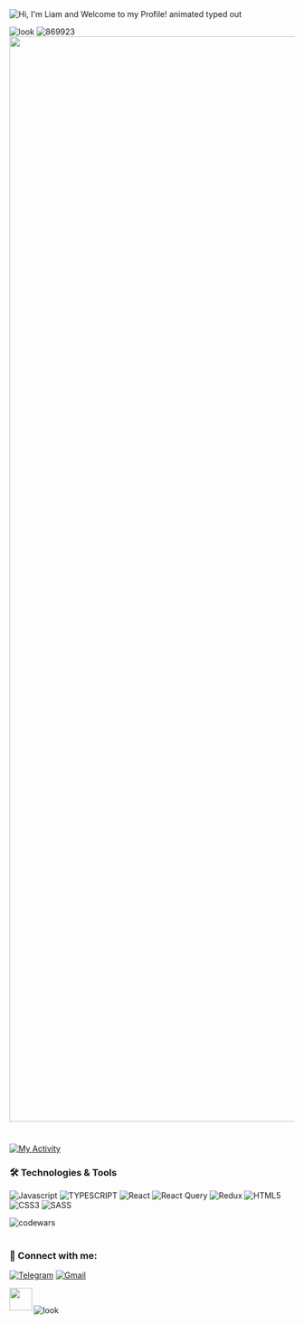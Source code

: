 <img src="https://readme-typing-svg.demolab.com?font=Operator+Mono&size=37&duration=2800&pause=2500&color=FAFAFA&center=true&vCenter=true&width=940&height=50&lines=Hi%2C+I'm+Liam+Sav!" align="middle" alt="Hi, I'm Liam and Welcome to my Profile! animated typed out">

![look](https://user-images.githubusercontent.com/96011603/211858547-fafd92a4-b773-4c46-94d8-518ff3ce5036.gif)
![869923](https://user-images.githubusercontent.com/96011603/211860740-74769323-9f93-4abf-b3e3-d01718d0422f.gif)
<img width="1920em" src="https://user-images.githubusercontent.com/115201845/211271648-e5090c01-abc8-4e3a-908d-a0bb837f0c85.svg"/>

#
<!-- ![look](https://user-images.githubusercontent.com/96011603/211868482-5ea4facc-224e-4591-bd50-fd53f5be999a.gif) -->

[![My Activity](https://github-readme-activity-graph.cyclic.app/graph?username=liam-iv&custom_title=My%20Activity&bg_color=0D1117&color=FFFFFFfa&line=808080fa&point=FFFFFFfa&area=true&hide_border=true)](https://github.com/ashutosh00710/github-readme-activity-graph)
### 🛠️ Technologies & Tools 

![Javascript](https://img.shields.io/badge/-Javascript-090909?style=for-the-badge&logo=javascript)
![TYPESCRIPT](https://img.shields.io/badge/-TYPESCRIPT-090909?style=for-the-badge&logo=TYPESCRIPT)
![React](https://img.shields.io/badge/-React-090909?style=for-the-badge&logo=react)
![React Query](https://img.shields.io/badge/-ReactQuery-090909?style=for-the-badge&logo=ReactQuery)
![Redux](https://img.shields.io/badge/-Redux-090909?style=for-the-badge&logo=Redux)
![HTML5](https://img.shields.io/badge/-HTML5-090909?style=for-the-badge&logo=HTML5)
![CSS3](https://img.shields.io/badge/-CSS3-090909?style=for-the-badge&logo=CSS3)
![SASS](https://img.shields.io/badge/-SASS-090909?style=for-the-badge&logo=SASS)

![codewars](https://www.codewars.com/users/Isaev3-IV/badges/micro)


<!-- ### 🗂 Projects
📍 <a href="https://liam-iv.github.io/password-generator">Web App для мгновенного создания безопасного пароля</a>
###
📍 <a href="https://liam-iv.github.io/githubapi-show-stats/">Web App для поиска информации с помощью GitHub API</a>

 -->
#

### 🤝 Connect with me:
  [![Telegram](https://img.shields.io/badge/-Telegram-090909?style=for-the-badge&logo=telegram)](https://t.me/bgpositioncenter)
  [![Gmail](https://img.shields.io/badge/-GMAIL-090909?style=for-the-badge&logo=gmail)](...)
  
<!-- <img width="180em" src="https://user-images.githubusercontent.com/96011603/211861450-c468db4d-90b0-4c9c-8f2e-50c3bd705bf1.gif"/> -->
<img src="https://media1.giphy.com/media/OfgFXNVi8gnEXvbske/giphy.gif" height="40" align="left"> <br>


![look](https://user-images.githubusercontent.com/96011603/211858547-fafd92a4-b773-4c46-94d8-518ff3ce5036.gif)
